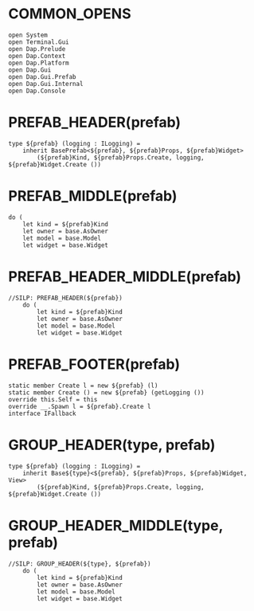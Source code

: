 # COMMON_OPENS #
```F#
open System
open Terminal.Gui
open Dap.Prelude
open Dap.Context
open Dap.Platform
open Dap.Gui
open Dap.Gui.Prefab
open Dap.Gui.Internal
open Dap.Console
```

# PREFAB_HEADER(prefab) #
```F#
type ${prefab} (logging : ILogging) =
    inherit BasePrefab<${prefab}, ${prefab}Props, ${prefab}Widget>
        (${prefab}Kind, ${prefab}Props.Create, logging, ${prefab}Widget.Create ())
```

# PREFAB_MIDDLE(prefab) #
```F#
do (
    let kind = ${prefab}Kind
    let owner = base.AsOwner
    let model = base.Model
    let widget = base.Widget
```

# PREFAB_HEADER_MIDDLE(prefab) #
```F#
//SILP: PREFAB_HEADER(${prefab})
    do (
        let kind = ${prefab}Kind
        let owner = base.AsOwner
        let model = base.Model
        let widget = base.Widget
```

# PREFAB_FOOTER(prefab) #
```F#
static member Create l = new ${prefab} (l)
static member Create () = new ${prefab} (getLogging ())
override this.Self = this
override __.Spawn l = ${prefab}.Create l
interface IFallback
```

# GROUP_HEADER(type, prefab) #
```F#
type ${prefab} (logging : ILogging) =
    inherit Base${type}<${prefab}, ${prefab}Props, ${prefab}Widget, View>
        (${prefab}Kind, ${prefab}Props.Create, logging, ${prefab}Widget.Create ())
```

# GROUP_HEADER_MIDDLE(type, prefab) #
```F#
//SILP: GROUP_HEADER(${type}, ${prefab})
    do (
        let kind = ${prefab}Kind
        let owner = base.AsOwner
        let model = base.Model
        let widget = base.Widget
```